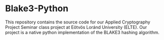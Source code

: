 # Blake3-Python
This repository contains the source code for our Applied Cryptography Project Seminar class project at Eötvös Loránd University (ELTE). Our project is a native python implementation of the BLAKE3 hashing algorithm.
